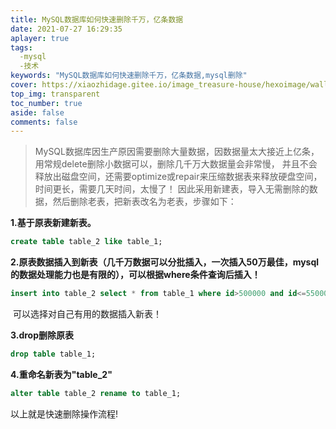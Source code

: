 ```yaml
---
title: MySQL数据库如何快速删除千万，亿条数据
date: 2021-07-27 16:29:35
aplayer: true
tags:
  -mysql
  -技术
keywords: "MySQL数据库如何快速删除千万，亿条数据,mysql删除"
cover: https://xiaozhidage.gitee.io/image_treasure-house/hexoimage/wallhaven-m91yg1_3840x2160_1652668493.jpg
top_img: transparent
toc_number: true
aside: false
comments: false
---
```



>MySQL数据库因生产原因需要删除大量数据，因数据量太大接近上亿条，用常规delete删除小数据可以，删除几千万大数据量会非常慢，
并且不会释放出磁盘空间，还需要optimize或repair来压缩数据表来释放硬盘空间，时间更长，需要几天时间，太慢了！
因此采用新建表，导入无需删除的数据，然后删除老表，把新表改名为老表，步骤如下：

**1.基于原表新建新表。**

```sql
create table table_2 like table_1;
```

**2.原表数据插入到新表（几千万数据可以分批插入，一次插入50万最佳，mysql的数据处理能力也是有限的），可以根据where条件查询后插入！**

```sql
insert into table_2 select * from table_1 where id>500000 and id<=550000;
```

​      可以选择对自己有用的数据插入新表！

**3.drop删除原表**

```sql
drop table table_1;
```

**4.重命名新表为"**table_2**"**

```sql
alter table table_2 rename to table_1;
```

以上就是快速删除操作流程!

